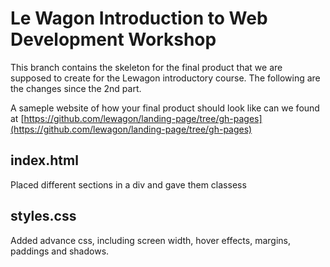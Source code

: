 # Le Wagon Introduction to Web Development Workshop

This branch contains the skeleton for the final product that we are supposed to create for the Lewagon introductory course. The following are the changes since the 2nd part.

A sameple website of how your final product should look like can we found at [https://github.com/lewagon/landing-page/tree/gh-pages](https://github.com/lewagon/landing-page/tree/gh-pages)

## index.html

Placed different sections in a div and gave them classess

## styles.css

Added advance css, including screen width, hover effects, margins, paddings and shadows.
